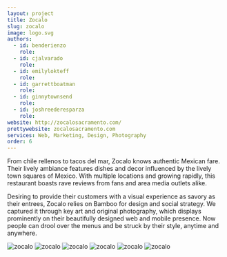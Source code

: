 ```yaml
---
layout: project
title: Zocalo
slug: zocalo
image: logo.svg 
authors:
  - id: benderienzo
    role: 
  - id: cjalvarado
    role: 
  - id: emilylokteff
    role: 
  - id: garrettboatman
    role: 
  - id: ginnytownsend
    role: 
  - id: joshreederesparza
    role: 
website: http://zocalosacramento.com/
prettywebsite: zocalosacramento.com
services: Web, Marketing, Design, Photography
order: 6
---
```




From chile rellenos to tacos del mar, Zocalo knows authentic Mexican fare. Their lively ambiance features dishes and decor influenced by the lively town squares of Mexico. With multiple locations and growing rapidly, this restaurant boasts rave reviews from fans and area media outlets alike. 

Desiring to provide their customers with a visual experience as savory as their entrees, Zocalo relies on Bamboo for design and social strategy. We captured it through key art and original photography, which displays prominently on their beautifully designed web and mobile presence. Now people can drool over the menus and be struck by their style, anytime and anywhere.

![zocalo](/images/client-assets/{{page.slug}}/01.jpg)
![zocalo](/images/client-assets/{{page.slug}}/02.jpg)
![zocalo](/images/client-assets/{{page.slug}}/03.jpg)
![zocalo](/images/client-assets/{{page.slug}}/04.jpg)
![zocalo](/images/client-assets/{{page.slug}}/05.jpg)
![zocalo](/images/client-assets/{{page.slug}}/06.jpg)